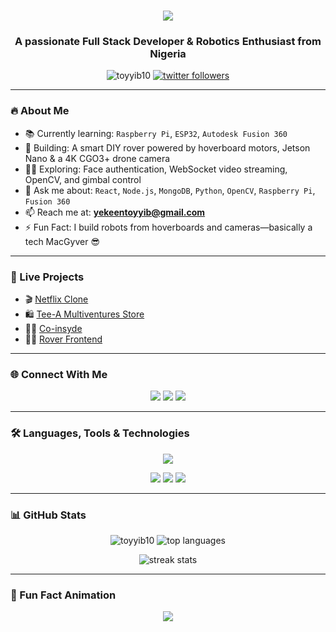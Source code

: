<!-- README.md with Animations and Polished Design -->
<h1 align="center">
  <img src="https://readme-typing-svg.herokuapp.com/?lines=Hi+%F0%9F%91%8B%2C+I'm+Yekeen+Toyyib!;Full+Stack+%28MERN%29+Developer;Robotics+%7C+Robotic Arm+%7C+Computer+Vision;Always+Building+Cool+Stuff!&center=true&size=25"/>
</h1>

<h3 align="center">A passionate Full Stack Developer & Robotics Enthusiast from Nigeria</h3>

<p align="center">
  <img src="https://komarev.com/ghpvc/?username=toyyib10&label=Profile%20views&color=0e75b6&style=flat" alt="toyyib10" />
  <a href="https://twitter.com/ToyyibYekeen" target="blank">
    <img src="https://img.shields.io/twitter/follow/toyyibyekeen?logo=twitter&style=for-the-badge" alt="twitter followers" />
  </a>
</p>

---

### 🔥 About Me
- 📚 Currently learning: `Raspberry Pi`, `ESP32`, `Autodesk Fusion 360`
- 🤖 Building: A smart DIY rover powered by hoverboard motors, Jetson Nano & a 4K CGO3+ drone camera
- 👨‍💻 Exploring: Face authentication, WebSocket video streaming, OpenCV, and gimbal control
- 💬 Ask me about: `React`, `Node.js`, `MongoDB`, `Python`, `OpenCV`, `Raspberry Pi`, `Fusion 360`
- 📫 Reach me at: **yekeentoyyib@gmail.com**
- ⚡ Fun Fact: I build robots from hoverboards and cameras—basically a tech MacGyver 😎

---

### 🚀 Live Projects
- 🎬 [Netflix Clone](https://movieflix-fle7.onrender.com)
- 🛍️ [Tee-A Multiventures Store](https://tee-a-multiventures.onrender.com)
- 👨‍💻 [Co-insyde](https://co-insyde.onrender.com/)
- 👨‍💻 [Rover Frontend](https://rover-frontend.onrender.com/)

---

### 🌐 Connect With Me
<p align="center">
  <a href="https://twitter.com/ToyyibYekeen"><img src="https://img.shields.io/badge/Twitter-%231DA1F2.svg?&style=for-the-badge&logo=twitter&logoColor=white"/></a>
  <a href="https://linkedin.com/in/yekeen toyyib"><img src="https://img.shields.io/badge/LinkedIn-%230077B5.svg?&style=for-the-badge&logo=linkedin&logoColor=white"/></a>
  <a href="https://fb.com/toyyib.yekeen.1"><img src="https://img.shields.io/badge/Facebook-%231877F2.svg?&style=for-the-badge&logo=facebook&logoColor=white"/></a>
</p>

---

### 🛠️ Languages, Tools & Technologies
<p align="center">
  <img src="https://skillicons.dev/icons?i=js,react,nodejs,express,mongodb,html,css,python,git,postman,bootstrap,opencv,github,vscode" />
</p>
<p align="center">
  <img src="https://img.shields.io/badge/Fusion%20360-Autodesk-FFB000?style=for-the-badge&logo=autodesk&logoColor=white"/>
  <img src="https://img.shields.io/badge/Raspberry%20Pi-CC0000?style=for-the-badge&logo=raspberrypi&logoColor=white"/>
  <img src="https://img.shields.io/badge/DroneKit-Python-3776AB?style=for-the-badge&logo=python&logoColor=white"/>
</p>

---

### 📊 GitHub Stats
<p align="center">
  <img src="https://github-readme-stats.vercel.app/api?username=toyyib10&show_icons=true&theme=radical" alt="toyyib10" />
  <img src="https://github-readme-stats.vercel.app/api/top-langs/?username=toyyib10&layout=compact&theme=radical" alt="top languages" />
</p>
<p align="center">
  <img src="https://github-readme-streak-stats.herokuapp.com/?user=toyyib10&theme=radical" alt="streak stats" />
</p>

---

### 🧠 Fun Fact Animation
<p align="center">
  <img src="https://readme-typing-svg.herokuapp.com?font=Fira+Code&duration=3000&pause=1000&color=00F58E&center=true&width=600&lines=I+turn+hoverboards+into+robots.;I+control+cameras+with+React.;I+drink+coffee+with+JavaScript.;Let%E2%80%99s+build+something+awesome+together!"/>
</p>
